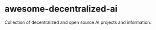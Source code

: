 # awesome-decentralized-ai
Collection of decentralized and open source AI projects and information.
